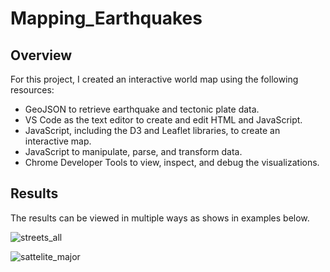 # Mapping_Earthquakes

## Overview

For this project, I created an interactive world map using the following resources:  

-	GeoJSON to retrieve earthquake and tectonic plate data. 
-	VS Code as the text editor to create and edit HTML and JavaScript. 
-	JavaScript, including the D3 and Leaflet libraries, to create an interactive map. 
- JavaScript to manipulate, parse, and transform data.
-	Chrome Developer Tools to view, inspect, and debug the visualizations. 


## Results
The results can be viewed in multiple ways as shows in examples below. 

![streets_all](https://user-images.githubusercontent.com/90162669/146691935-d4df7de1-83b6-436e-a4bf-3cacc4d31031.png)


![sattelite_major](https://user-images.githubusercontent.com/90162669/146691937-3e54b4dd-4332-4235-ae92-da548978a034.png)

